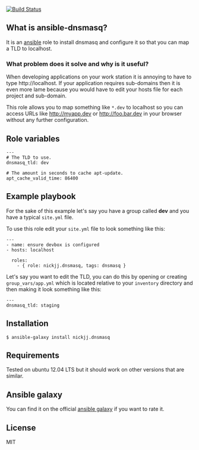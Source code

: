 [![Build Status](https://secure.travis-ci.org/nickjj/ansible-dnsmasq.png)](http://travis-ci.org/nickjj/ansible-dnsmasq)

## What is ansible-dnsmasq?

It is an [ansible](http://www.ansible.com/home) role to install dnsmasq and configure it so that you can map a TLD to localhost.

### What problem does it solve and why is it useful?

When developing applications on your work station it is annoying to have to type http://localhost. If your application requires sub-domains then it is even more lame because you would have to edit your hosts file for each project and sub-domain.

This role allows you to map something like `*.dev` to localhost so you can access URLs like http://myapp.dev or http://foo.bar.dev in your browser without any further configuration.

## Role variables

```
---
# The TLD to use.
dnsmasq_tld: dev

# The amount in seconds to cache apt-update.
apt_cache_valid_time: 86400
```

## Example playbook

For the sake of this example let's say you have a group called **dev** and you have a typical `site.yml` file.

To use this role edit your `site.yml` file to look something like this:

```
---
- name: ensure devbox is configured
- hosts: localhost

  roles:
    - { role: nickjj.dnsmasq, tags: dnsmasq }
```

Let's say you want to edit the TLD, you can do this by opening or creating `group_vars/app.yml` which is located relative to your `inventory` directory and then making it look something like this:

```
---
dnsmasq_tld: staging

```

## Installation

`$ ansible-galaxy install nickjj.dnsmasq`

## Requirements

Tested on ubuntu 12.04 LTS but it should work on other versions that are similar.

## Ansible galaxy

You can find it on the official [ansible galaxy](https://galaxy.ansible.com/list#/roles/1047) if you want to rate it.

## License

MIT